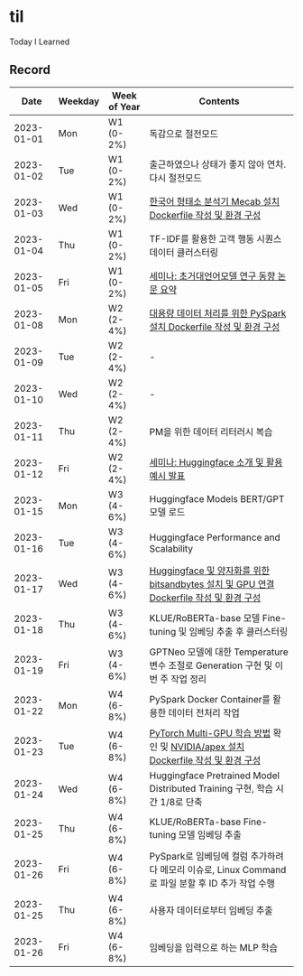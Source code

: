 # til
Today I Learned

## Record

|Date|Weekday|Week of Year|Contents|
|---|---|---|---|
|2023-01-01|Mon|W1 (0-2%)|독감으로 절전모드|
|2023-01-02|Tue|W1 (0-2%)|출근하였으나 상태가 좋지 않아 연차. 다시 절전모드|
|2023-01-03|Wed|W1 (0-2%)|[한국어 형태소 분석기 Mecab 설치 Dockerfile 작성 및 환경 구성](./docker/images/mecab/Dockerfile)|
|2023-01-04|Thu|W1 (0-2%)|TF-IDF를 활용한 고객 행동 시퀀스 데이터 클러스터링|
|2023-01-05|Fri|W1 (0-2%)|[세미나: 초거대언어모델 연구 동향 논문 요약](./seminar/paper/llm-survey_upload.pdf)|
|2023-01-08|Mon|W2 (2-4%)|[대용량 데이터 처리를 위한 PySpark 설치 Dockerfile 작성 및 환경 구성](./docker/images/pyspark/Dockerfile)|
|2023-01-09|Tue|W2 (2-4%)|-|
|2023-01-10|Wed|W2 (2-4%)|-|
|2023-01-11|Thu|W2 (2-4%)|PM을 위한 데이터 리터러시 복습|
|2023-01-12|Fri|W2 (2-4%)|[세미나: Huggingface 소개 및 활용 예시 발표](./seminar/tool/huggingface-for-llm_upload.pdf)|
|2023-01-15|Mon|W3 (4-6%)|Huggingface Models BERT/GPT 모델 로드|
|2023-01-16|Tue|W3 (4-6%)|Huggingface Performance and Scalability|
|2023-01-17|Wed|W3 (4-6%)|[Huggingface 및 양자화를 위한 bitsandbytes 설치 및 GPU 연결 Dockerfile 작성 및 환경 구성](./docker/images/huggingface/Dockerfile)|
|2023-01-18|Thu|W3 (4-6%)|KLUE/RoBERTa-base 모델 Fine-tuning 및 임베딩 추출 후 클러스터링|
|2023-01-19|Fri|W3 (4-6%)|GPTNeo 모델에 대한 Temperature 변수 조절로 Generation 구현 및 이번 주 작업 정리|
|2023-01-22|Mon|W4 (6-8%)|PySpark Docker Container를 활용한 데이터 전처리 작업|
|2023-01-23|Tue|W4 (6-8%)|[PyTorch Multi-GPU 학습 방법](https://medium.com/daangn/pytorch-multi-gpu-%ED%95%99%EC%8A%B5-%EC%A0%9C%EB%8C%80%EB%A1%9C-%ED%95%98%EA%B8%B0-27270617936b) 확인 및 [NVIDIA/apex 설치 Dockerfile 작성 및 환경 구성](./docker/images/apex/Dockerfile)|
|2023-01-24|Wed|W4 (6-8%)|Huggingface Pretrained Model Distributed Training 구현, 학습 시간 1/8로 단축|
|2023-01-25|Thu|W4 (6-8%)|KLUE/RoBERTa-base Fine-tuning 모델 임베딩 추출|
|2023-01-26|Fri|W4 (6-8%)|PySpark로 임베딩에 컬럼 추가하려다 메모리 이슈로, Linux Command로 파일 분할 후 ID 추가 작업 수행|
|2023-01-25|Thu|W4 (6-8%)|사용자 데이터로부터 임베딩 추출|
|2023-01-26|Fri|W4 (6-8%)|임베딩을 입력으로 하는 MLP 학습|


